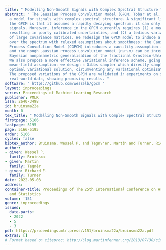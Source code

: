 ```yaml
---
title: " Modelling Non-Smooth Signals with Complex Spectral Structure "
abstract: " The Gaussian Process Convolution Model (GPCM; Tobar et al., 2015a) is
  a model for signals with complex spectral structure. A significant limitation of
  the GPCM is that it assumes a rapidly decaying spectrum: it can only model smooth
  signals. Moreover, inference in the GPCM currently requires (1) a mean-field assumption,
  resulting in poorly calibrated uncertainties, and (2) a tedious variational optimisation
  of large covariance matrices. We redesign the GPCM model to induce a richer distribution
  over the spectrum with relaxed assumptions about smoothness: the Causal Gaussian
  Process Convolution Model (CGPCM) introduces a causality assumption into the GPCM,
  and the Rough Gaussian Process Convolution Model (RGPCM) can be interpreted as a
  Bayesian nonparametric generalisation of the fractional Ornstein-Uhlenbeck process.
  We also propose a more effective variational inference scheme, going beyond the
  mean-field assumption: we design a Gibbs sampler which directly samples from the
  optimal variational solution, circumventing any variational optimisation entirely.
  The proposed variations of the GPCM are validated in experiments on synthetic and
  real-world data, showing promising results. "
software: " https://github.com/wesselb/gpcm "
layout: inproceedings
series: Proceedings of Machine Learning Research
publisher: PMLR
issn: 2640-3498
id: bruinsma22a
month: 0
tex_title: " Modelling Non-Smooth Signals with Complex Spectral Structure "
firstpage: 5166
lastpage: 5195
page: 5166-5195
order: 5166
cycles: false
bibtex_author: Bruinsma, Wessel P. and Tegn\'er, Martin and Turner, Richard E.
author:
- given: Wessel P.
  family: Bruinsma
- given: Martin
  family: Tegnér
- given: Richard E.
  family: Turner
date: 2022-05-03
address:
container-title: Proceedings of The 25th International Conference on Artificial Intelligence
  and Statistics
volume: '151'
genre: inproceedings
issued:
  date-parts:
  - 2022
  - 5
  - 3
pdf: https://proceedings.mlr.press/v151/bruinsma22a/bruinsma22a.pdf
extras: []
# Format based on citeproc: http://blog.martinfenner.org/2013/07/30/citeproc-yaml-for-bibliographies/
---
```

